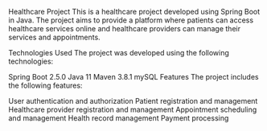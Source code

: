 Healthcare Project
This is a healthcare project developed using Spring Boot in Java. The project aims to provide a platform where patients can access healthcare services online and healthcare providers can manage their services and appointments.

Technologies Used
The project was developed using the following technologies:

Spring Boot 2.5.0
Java 11
Maven 3.8.1
mySQL
Features
The project includes the following features:

User authentication and authorization
Patient registration and management
Healthcare provider registration and management
Appointment scheduling and management
Health record management
Payment processing
